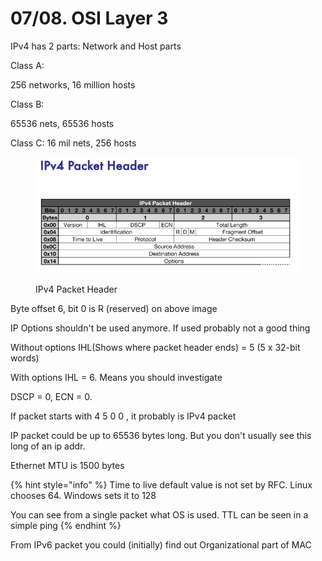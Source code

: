 # 07/08. OSI Layer 3

IPv4 has 2 parts: Network and Host parts

Class A:

256 networks, 16 million hosts

Class B:

65536 nets, 65536 hosts

Class C: 16 mil nets, 256 hosts

<figure><img src="../../.gitbook/assets/image (57).png" alt=""><figcaption><p>IPv4 Packet Header</p></figcaption></figure>

Byte offset 6, bit 0 is R (reserved) on above image

IP Options shouldn't be used anymore. If used probably not a good thing

Without options IHL(Shows where packet header ends) = 5 (5 x 32-bit words)

With options IHL = 6. Means you should investigate

DSCP = 0, ECN = 0.&#x20;

If packet starts with 4 5 0 0 , it probably is IPv4 packet

IP packet could be up to 65536 bytes long. But you don't usually see this long of an ip addr.

Ethernet MTU is 1500 bytes

{% hint style="info" %}
Time to live default value is not set by RFC. Linux chooses 64. Windows sets it to 128

You can see from a single packet what OS is used. TTL can be seen in a simple ping
{% endhint %}

From IPv6 packet you could (initially) find out Organizational part of MAC &#x20;
